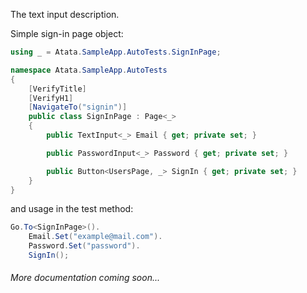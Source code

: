 The text input description.

Simple sign-in page object:

```csharp
using _ = Atata.SampleApp.AutoTests.SignInPage;

namespace Atata.SampleApp.AutoTests
{
    [VerifyTitle]
    [VerifyH1]
    [NavigateTo("signin")]
    public class SignInPage : Page<_>
    {
        public TextInput<_> Email { get; private set; }

        public PasswordInput<_> Password { get; private set; }

        public Button<UsersPage, _> SignIn { get; private set; }
    }
}
```

and usage in the test method:

```csharp
Go.To<SignInPage>().
    Email.Set("example@mail.com").
    Password.Set("password").
    SignIn();
```

###### More documentation coming soon...